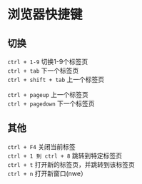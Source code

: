 # 浏览器快捷键

## 切换
`ctrl + 1-9` 切换1-9个标签页  
`ctrl + tab` 下一个标签页  
`ctrl + shift + tab` 上一个标签页

`ctrl + pageup` 上一个标签页  
`ctrl + pagedown` 下一个标签页  

## 其他
`ctrl + F4`       关闭当前标签  
`ctrl + 1 到 ctrl + 8`        跳转到特定标签页  
`ctrl + t`        打开新的标签页，并跳转到该标签页  
`ctrl + n`       打开新窗口(nwe）
